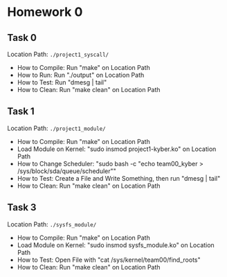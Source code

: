 # Homework 0

## Task 0
Location Path: ```./project1_syscall/```

* How to Compile: Run "make" on Location Path
* How to Run: Run "./output" on Location Path
* How to Test: Run "dmesg | tail"
* How to Clean: Run "make clean" on Location Path

## Task 1

Location Path: ```./project1_module/```

* How to Compile: Run "make" on Location Path 
* Load Module on Kernel: "sudo insmod project1-kyber.ko" on Location Path 
* How to Change Scheduler: "sudo bash -c "echo team00_kyber > /sys/block/sda/queue/scheduler""
* How to Test: Create a File and Write Something, then run "dmesg | tail"
* How to Clean: Run "make clean" on Location Path

## Task 3
Location Path: ```./sysfs_module/```

* How to Compile: Run "make" on Location Path
* Load Module on Kernel: "sudo insmod sysfs_module.ko" on Location Path
* How to Test: Open File with "cat /sys/kernel/team00/find_roots"
* How to Clean: Run "make clean" on Location Path
